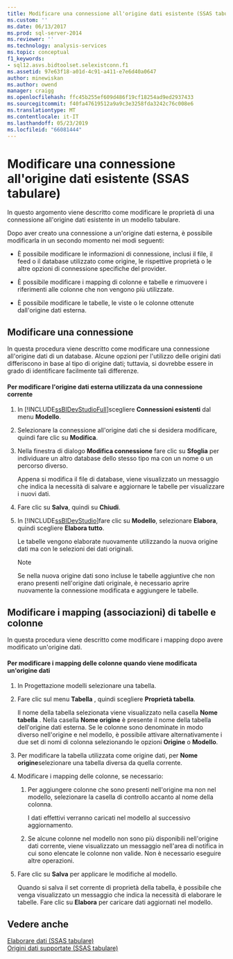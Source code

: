 ```yaml
---
title: Modificare una connessione all'origine dati esistente (SSAS tabulare) | Microsoft Docs
ms.custom: ''
ms.date: 06/13/2017
ms.prod: sql-server-2014
ms.reviewer: ''
ms.technology: analysis-services
ms.topic: conceptual
f1_keywords:
- sql12.asvs.bidtoolset.selexistconn.f1
ms.assetid: 97e63f18-a01d-4c91-a411-e7e6d40a0647
author: minewiskan
ms.author: owend
manager: craigg
ms.openlocfilehash: ffc45b255ef609d486f19cf18254ad9ed2937433
ms.sourcegitcommit: f40fa47619512a9a9c3e3258fda3242c76c008e6
ms.translationtype: MT
ms.contentlocale: it-IT
ms.lasthandoff: 05/23/2019
ms.locfileid: "66081444"
---
```

# <a name="edit-an-existing-data-source-connection-ssas-tabular"></a>Modificare una connessione all'origine dati esistente (SSAS tabulare)
  In questo argomento viene descritto come modificare le proprietà di una connessione all'origine dati esistente in un modello tabulare.  
  
 Dopo aver creato una connessione a un'origine dati esterna, è possibile modificarla in un secondo momento nei modi seguenti:  
  
-   È possibile modificare le informazioni di connessione, inclusi il file, il feed o il database utilizzato come origine, le rispettive proprietà o le altre opzioni di connessione specifiche del provider.  
  
-   È possibile modificare i mapping di colonne e tabelle e rimuovere i riferimenti alle colonne che non vengono più utilizzate.  
  
-   È possibile modificare le tabelle, le viste o le colonne ottenute dall'origine dati esterna.  
  
## <a name="modify-a-connection"></a>Modificare una connessione  
 In questa procedura viene descritto come modificare una connessione all'origine dati di un database. Alcune opzioni per l'utilizzo delle origini dati differiscono in base al tipo di origine dati; tuttavia, si dovrebbe essere in grado di identificare facilmente tali differenze.  
  
#### <a name="to-change-the-external-data-source-used-by-a-current-connection"></a>Per modificare l'origine dati esterna utilizzata da una connessione corrente  
  
1.  In [!INCLUDE[ssBIDevStudioFull](../includes/ssbidevstudiofull-md.md)]scegliere **Connessioni esistenti** dal menu **Modello**.  
  
2.  Selezionare la connessione all'origine dati che si desidera modificare, quindi fare clic su **Modifica**.  
  
3.  Nella finestra di dialogo **Modifica connessione** fare clic su **Sfoglia** per individuare un altro database dello stesso tipo ma con un nome o un percorso diverso.  
  
     Appena si modifica il file di database, viene visualizzato un messaggio che indica la necessità di salvare e aggiornare le tabelle per visualizzare i nuovi dati.  
  
4.  Fare clic su **Salva**, quindi su **Chiudi**.  
  
5.  In [!INCLUDE[ssBIDevStudio](../includes/ssbidevstudio-md.md)]fare clic su **Modello**, selezionare **Elabora**, quindi scegliere **Elabora tutto**.  
  
     Le tabelle vengono elaborate nuovamente utilizzando la nuova origine dati ma con le selezioni dei dati originali.  
  
    > [!NOTE]  
    >  Se nella nuova origine dati sono incluse le tabelle aggiuntive che non erano presenti nell'origine dati originale, è necessario aprire nuovamente la connessione modificata e aggiungere le tabelle.  
  
## <a name="edit-table-and-column-mappings-bindings"></a>Modificare i mapping (associazioni) di tabelle e colonne  
 In questa procedura viene descritto come modificare i mapping dopo avere modificato un'origine dati.  
  
#### <a name="to-edit-column-mappings-when-a-data-source-changes"></a>Per modificare i mapping delle colonne quando viene modificata un'origine dati  
  
1.  In Progettazione modelli selezionare una tabella.  
  
2.  Fare clic sul menu **Tabella** , quindi scegliere **Proprietà tabella**.  
  
     Il nome della tabella selezionata viene visualizzato nella casella **Nome tabella** . Nella casella **Nome origine** è presente il nome della tabella dell'origine dati esterna. Se le colonne sono denominate in modo diverso nell'origine e nel modello, è possibile attivare alternativamente i due set di nomi di colonna selezionando le opzioni **Origine** o **Modello**.  
  
3.  Per modificare la tabella utilizzata come origine dati, per **Nome origine**selezionare una tabella diversa da quella corrente.  
  
4.  Modificare i mapping delle colonne, se necessario:  
  
    1.  Per aggiungere colonne che sono presenti nell'origine ma non nel modello, selezionare la casella di controllo accanto al nome della colonna.  
  
         I dati effettivi verranno caricati nel modello al successivo aggiornamento.  
  
    2.  Se alcune colonne nel modello non sono più disponibili nell'origine dati corrente, viene visualizzato un messaggio nell'area di notifica in cui sono elencate le colonne non valide. Non è necessario eseguire altre operazioni.  
  
5.  Fare clic su **Salva** per applicare le modifiche al modello.  
  
     Quando si salva il set corrente di proprietà della tabella, è possibile che venga visualizzato un messaggio che indica la necessità di elaborare le tabelle. Fare clic su **Elabora** per caricare dati aggiornati nel modello.  
  
## <a name="see-also"></a>Vedere anche  
 [Elaborare dati &#40;SSAS tabulare&#41;](process-data-ssas-tabular.md)   
 [Origini dati supportate &#40;SSAS tabulare&#41;](tabular-models/data-sources-supported-ssas-tabular.md)  
  
  
